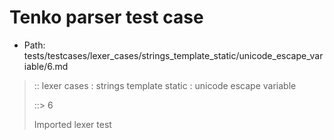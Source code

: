 # Tenko parser test case

- Path: tests/testcases/lexer_cases/strings_template_static/unicode_escape_variable/6.md

> :: lexer cases : strings template static : unicode escape variable
>
> ::> 6
>
> Imported lexer test
>
> <template pure> It is a Syntax Error if the MV of HexDigits > 1114111.

## FAIL

## Input

`````js
`\u{110000}`
`````

## Output

_Note: the whole output block is auto-generated. Manual changes will be overwritten!_

Below follow outputs in four parsing modes: sloppy mode, strict mode script goal, module goal, web compat mode (always sloppy).

Note that the output parts are auto-generated by the test runner to reflect actual result.

### Sloppy mode

Parsed with script goal and as if the code did not start with strict mode header.

`````
throws: Parser error!
  Template contained an illegal escape, illegal in a statement

`\u{110000}`
^------- error
`````

### Strict mode

Parsed with script goal but as if it was starting with `"use strict"` at the top.

_Output same as sloppy mode._

### Module goal

Parsed with the module goal.

_Output same as sloppy mode._

### Web compat mode

Parsed in sloppy script mode but with the web compat flag enabled.

_Output same as sloppy mode._
